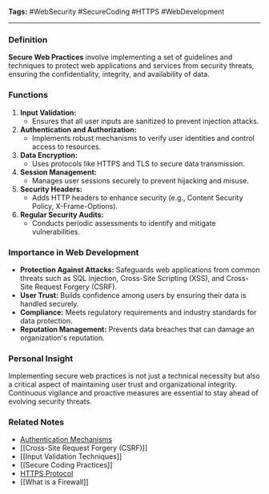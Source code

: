 **Tags:** #WebSecurity #SecureCoding #HTTPS #WebDevelopment

---

### **Definition**

**Secure Web Practices** involve implementing a set of guidelines and techniques to protect web applications and services from security threats, ensuring the confidentiality, integrity, and availability of data.

### **Functions**

1. **Input Validation:**
    - Ensures that all user inputs are sanitized to prevent injection attacks.
2. **Authentication and Authorization:**
    - Implements robust mechanisms to verify user identities and control access to resources.
3. **Data Encryption:**
    - Uses protocols like HTTPS and TLS to secure data transmission.
4. **Session Management:**
    - Manages user sessions securely to prevent hijacking and misuse.
5. **Security Headers:**
    - Adds HTTP headers to enhance security (e.g., Content Security Policy, X-Frame-Options).
6. **Regular Security Audits:**
    - Conducts periodic assessments to identify and mitigate vulnerabilities.

### **Importance in Web Development**

- **Protection Against Attacks:** Safeguards web applications from common threats such as SQL injection, Cross-Site Scripting (XSS), and Cross-Site Request Forgery (CSRF).
- **User Trust:** Builds confidence among users by ensuring their data is handled securely.
- **Compliance:** Meets regulatory requirements and industry standards for data protection.
- **Reputation Management:** Prevents data breaches that can damage an organization's reputation.

### **Personal Insight**

Implementing secure web practices is not just a technical necessity but also a critical aspect of maintaining user trust and organizational integrity. Continuous vigilance and proactive measures are essential to stay ahead of evolving security threats.

### **Related Notes**

- [Authentication Mechanisms](Authentication%20Mechanisms.md)
- [[Cross-Site Request Forgery (CSRF)]]
- [[Input Validation Techniques]]
- [[Secure Coding Practices]]
- [HTTPS Protocol](HTTPS%20Protocol.md)
- [[What is a Firewall]]